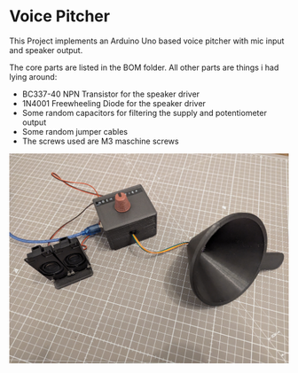 # Voice Pitcher

This Project implements an Arduino Uno based voice pitcher with mic input and speaker output.

The core parts are listed in the BOM folder. All other parts are things i had lying around:
- BC337-40 NPN Transistor for the speaker driver
- 1N4001 Freewheeling Diode for the speaker driver
- Some random capacitors for filtering the supply and potentiometer output
- Some random jumper cables
- The screws used are M3 maschine screws

![Voice Pitcher Assembly](Voice_Pitcher.jpg)